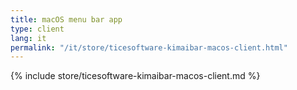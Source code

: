 ```yaml
---
title: macOS menu bar app
type: client
lang: it
permalink: "/it/store/ticesoftware-kimaibar-macos-client.html"
---
```


{% include store/ticesoftware-kimaibar-macos-client.md %}
